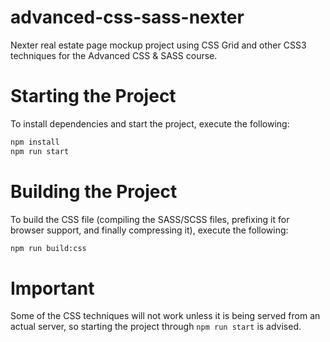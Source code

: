 # advanced-css-sass-nexter
Nexter real estate page mockup project using CSS Grid and other CSS3 techniques for the Advanced CSS &amp; SASS course.

# Starting the Project
To install dependencies and start the project, execute the following:
```sh
npm install 
npm run start
```

# Building the Project
To build the CSS file (compiling the SASS/SCSS files, prefixing it for browser support, and finally compressing it), execute the following:
```sh
npm run build:css
```

# Important
Some of the CSS techniques will not work unless it is being served from an actual server, so starting the project through ```npm run start``` is advised.
